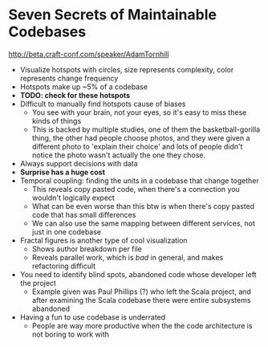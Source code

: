 # Seven Secrets of Maintainable Codebases

http://beta.craft-conf.com/speaker/AdamTornhill

- Visualize hotspots with circles, size represents complexity, color represents change frequency
- Hotspots make up ~5% of a codebase
- **TODO: check for these hotspots**
- Difficult to manually find hotspots cause of biases
  - You see with your brain, not your eyes, so it's easy to miss these kinds of things
  - This is backed by multiple studies, one of them the basketball-gorilla thing, the other had
    people choose photos, and they were given a different photo to 'explain their choice' and
    lots of people didn't notice the photo wasn't actually the one they chose.
- Always support decisions with data
- **Surprise has a huge cost**
- Temporal coupling: finding the units in a codebase that change together
  - This reveals copy pasted code, when there's a connection you wouldn't logically expect
  - What can be even worse than this btw is when there's copy pasted code that has small
    differences
  - We can also use the same mapping between different services, not just in one codebase
- Fractal figures is another type of cool visualization
  - Shows author breakdown per file
  - Reveals parallel work, which is *bad* in general, and makes refactoring difficult
- You need to identify blind spots, abandoned code whose developer left the project
  - Example given was Paul Phillips (?) who left the Scala project, and after examining the
    Scala codebase there were entire subsystems abandoned
- Having a fun to use codebase is underrated
  - People are way more productive when the the code architecture is not boring to work with

